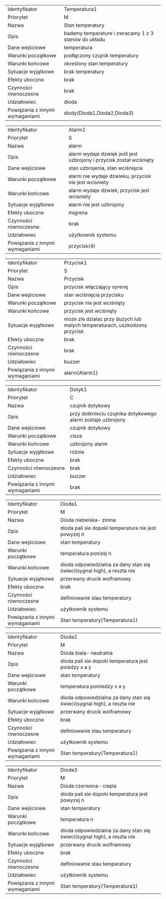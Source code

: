 |||
|---|---|
|Identyfikator|Temperatura1|
|Priorytet|M|
|Nazwa|Stan temperatury|
|Opis|badamy temperature i zwracamy 1 z 3 stanów do układu|
|Dane wejściowe|temperatura|
|Warunki początkowe|podłączony czujnik temperatury|
|Warunki końcowe|określony stan temperatury|
|Sytuacje wyjątkowe|brak temperatury|
|Efekty uboczne|brak|
|Czynności równoczesne|brak|
|Udziałowiec|dioda|
|Powiązania z innymi wymaganiami|diody(Dioda1,Dioda2,Dioda3)|<br>

|||
|---|---|
|Identyfikator|Alarm1|
|Priorytet|S|
|Nazwa | alarm|
|Opis|alarm wydaje dzwięk jeśli jest uzbrojony i przycisk został wciśnięty|
|Dane wejściowe|stan uzbrojenia, stan wciśnięcia|
|Warunki początkowe|alarm nie wydaje dzwieku, przycisk nie jest wcisniety|
|Warunki końcowe|alarm wydaje dzwiek, przycisk jest wcisniety|
|Sytuacje wyjątkowe|alarm nie jest uzbrojony|
|Efekty uboczne|migrena|
|Czynności równoczesne:|brak|
|Udziałowiec|użytkownik systemu|
|Powiązania z innymi wymaganiami|przycisk(4)|

|||
|---|---|
|Identyfikator|Przycisk1|
|Priorytet|S|
|Nazwa|Przycisk|
|Opis| przycisk włączający syrenę|
|Dane wejściowe|stan wciśnięcia przycisku|
|Warunki początkowe|przycisk nie jest wciśnięty|
|Warunki końcowe|przycisk jest wciśnięty|
|Sytuacje wyjątkowe|moze zle dzialac przy duzych lub malych temperaturach, uszkodzony przycisk|
|Efekty uboczne|brak|
|Czynności równoczesne|brak|
|Udziałowiec|buzzer|
|Powiązania z innymi wymaganiami|alarm(Alarm1)|

|||
|---|---|
|Identyfikator|Dotyk1|
|Priorytet| C|
|Nazwa|czujnik dotykowy|
|Opis|przy dotknieciu czujnika dotykowego alarm zostaje uzbrojony|
|Dane wejściowe|czujnik dotykowy|
|Warunki początkowe|cisza|
|Warunki końcowe|uzbrojony alarm|
|Sytuacje wyjątkowe|różnie|
|Efekty uboczne|brak|
|Czynności równoczesne|brak|
|Udziałowiec|buzzer|
|Powiązania z innymi wymaganiami|brak|

|||
|---|---|
|Identyfikator|Dioda1|
|Priorytet| M|
|Nazwa|Dioda niebeiska- zimna|
|Opis|dioda pali sie dopoki temperatura nie jest powyzej n|
|Dane wejściowe| stan temperatury|
|Warunki początkowe|temperatura ponizej n|
|Warunki końcowe|dioda odpowiedzialna za dany stan się świeci(sygnal high), a reszta nie|
|Sytuacje wyjątkowe|przerwany drucik wolframowy|
|Efekty uboczne|brak|
|Czynności równoczesne|definiowanie stau temperatury|
|Udziałowiec|użytkownik systemu|
|Powiązania z innymi wymaganiami|Stan temperatury(Temperatura1)|

|||
|---|---|
|Identyfikator|Dioda2|
|Priorytet|M|
|Nazwa|Dioda biala- neutralna|
|Opis|dioda pali sie dopoki temperatura jest poiedzy x a y|
|Dane wejściowe|stan temperatury|
|Warunki początkowe|temperatura pomiedzy x a y|
|Warunki końcowe|dioda odpowiedzialna za dany stan się świeci(sygnal high), a reszta nie|
|Sytuacje wyjątkowe|przerwany drucik wolframowy|
|Efekty uboczne|brak|
|Czynności równoczesne|definiowanie stau temperatury|
|Udziałowiec|użytkownik systemu|
|Powiązania z innymi wymaganiami|Stan temperatury(Temperatura1)|

|||
|---|---|
|Identyfikator|Dioda3|
|Priorytet|M|
|Nazwa|Dioda czerwona- ciepla|
|Opis|dioda pali sie dopoki temperatura jest powyzej n|
|Dane wejściowe|stan temperatury|
|Warunki początkowe|temperatura n|
|Warunki końcowe|dioda odpowiedzialna za dany stan się świeci(sygnal high), a reszta nie|
|Sytuacje wyjątkowe|przerwany drucik wolframowy|
|Efekty uboczne|brak|
|Czynności równoczesne|definiowanie stau temperatury|
|Udziałowiec|użytkownik systemu|
|Powiązania z innymi wymaganiami|Stan temperatury(Temperatura1)|
